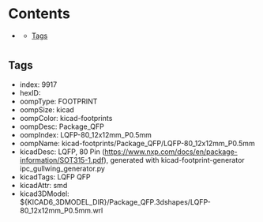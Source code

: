 



Contents
========

* [](#)
	* [Tags](#tags)

# 

## Tags

- index: 9917
- hexID: 
- oompType: FOOTPRINT
- oompSize: kicad
- oompColor: kicad-footprints
- oompDesc: Package_QFP
- oompIndex: LQFP-80_12x12mm_P0.5mm
- oompName: kicad-footprints/Package_QFP/LQFP-80_12x12mm_P0.5mm
- kicadDesc: LQFP, 80 Pin (https://www.nxp.com/docs/en/package-information/SOT315-1.pdf), generated with kicad-footprint-generator ipc_gullwing_generator.py
- kicadTags: LQFP QFP
- kicadAttr: smd
- kicad3DModel: ${KICAD6_3DMODEL_DIR}/Package_QFP.3dshapes/LQFP-80_12x12mm_P0.5mm.wrl
